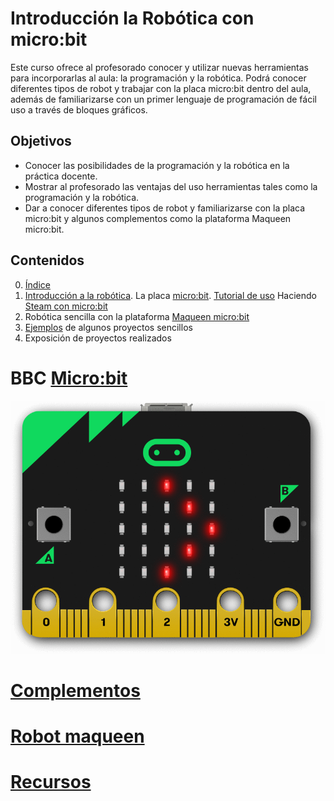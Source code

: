 # Introducción  la Robótica con micro:bit


Este curso ofrece al profesorado conocer y utilizar nuevas herramientas para incorporarlas al aula: la programación y la robótica. Podrá conocer diferentes tipos de robot y trabajar con la placa micro:bit dentro del aula, además de familiarizarse con un primer lenguaje de programación de fácil uso a través de bloques gráficos.

## Objetivos

- Conocer las posibilidades de la programación y la robótica en la práctica docente.
- Mostrar al profesorado las ventajas del uso herramientas tales como la programación y la robótica.
- Dar a conocer diferentes tipos de robot y familiarizarse con la placa micro:bit y algunos complementos como la plataforma Maqueen micro:bit.

## Contenidos

0. [Índice](./Indice.md)
1. [Introducción a la robótica](./IniciacionRobotica.md). 
    La placa [micro:bit](./microbit.md).
    [Tutorial de uso](./tutorial.md) 
    Haciendo [Steam con micro:bit](./STEM.md)
2. Robótica sencilla con la plataforma [Maqueen micro:bit](./MaQueen.md)
3. [Ejemplos](./ejemplos.md) de algunos proyectos sencillos
4. Exposición de proyectos realizados

# BBC [Micro:bit](./microbit.md)

![micro:bit](./images/redirect_scrolling_bit.gif)

# [Complementos](./Complementos.md)

# [Robot maqueen](./MaQueen.md)

# [Recursos](./Recursos.md)



